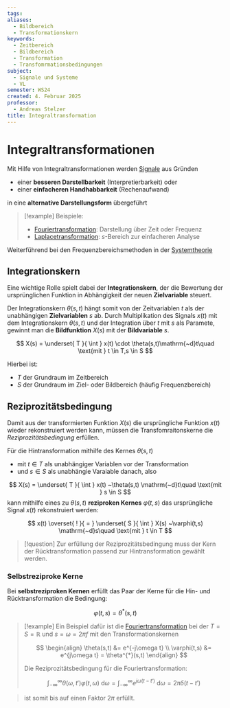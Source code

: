 ```yaml
---
tags: 
aliases:
  - Bildbereich
  - Transformationskern
keywords:
  - Zeitbereich
  - Bildbereich
  - Transformation
  - Transfomrmationsbedingungen
subject:
  - Signale und Systeme
  - VL
semester: WS24
created: 4. Februar 2025
professor:
  - Andreas Stelzer
title: Integraltransformation
---
```


 

# Integraltransformationen

Mit Hilfe von Integraltransformationen werden [Signale](Signale.md) aus Gründen 

- einer **besseren Darstellbarkeit** (Interpretierbarkeit) oder 
- einer **einfacheren Handhabbarkeit** (Rechenaufwand) 

in eine **alternative Darstellungsform** übergeführt

> [!example] Beispiele:
> 
> - [Fouriertransformation](Fouriertransformation.md): Darstellung über Zeit oder Frequenz
> - [Laplacetransformation](Laplacetransformation.md): $s$-Bereich zur einfacheren Analyse

Weiterführend bei den Frequenzbereichsmethoden in der [Systemtheorie]({MOC}%20Systemtheorie.md#Frequenzbereichsmethoden)

## Integrationskern

Eine wichtige Rolle spielt dabei der **Integrationskern**, der die Bewertung der ursprünglichen Funktion in Abhängigkeit der neuen **Zielvariable** steuert.

Der Integrationskern $\theta(s,t)$ hängt somit von der Zeitvariablen $t$ als der unabhängigen **Zielvariablen** $s$ ab. Durch Multiplikation des Signals $x(t)$ mit dem Integrationskern $\theta(s,t)$ und der Integration über $t$ mit $s$ als Paramete, gewinnt man die **Bildfunktion** $X(s)$ mit der **Bildvariable** $s$.

$$
X(s) = \underset{ T }{ \int } x(t) \cdot \theta(s,t)\mathrm{~d}t\quad \text{mit } t \in T,s \in S
$$

Hierbei ist:

- $T$ der Grundraum im Zeitbereich
- $S$ der Grundraum im Ziel- oder Bildbereich (häufig Frequenzbereich)

## Reziprozitätsbedingung

Damit aus der transformierten Funktion $X(s)$ die ursprüngliche Funktion $x(t)$ wieder rekonstruiert werden kann, müssen die Transfomraitonskerne die *Reziprozitätsbedingung* erfüllen.

Für die Hintransformation mithilfe des Kernes $\theta(s, t)$
- mit $t \in T$ als unabhängiger Variablen vor der Transformation
- und $s \in S$ als unabhängie Varaiable danach, also

$$
X(s) = \underset{ T }{ \int } x(t) ~\theta(s,t)  \mathrm{~d}t\quad \text{mit } s \in S  
$$
kann mithilfe eines zu $\theta(s,t)$ **reziproken Kernes** $\varphi(t,s)$ das ursprüngliche Signal $x(t)$ rekonstruiert werden:

$$
x(t) \overset{ ! }{ = } \underset{ S }{ \int } X(s) ~\varphi(t,s)  \mathrm{~d}s\quad \text{mit } t \in T  
$$

> [!question] Zur erfüllung der Reziprozitätsbedingung muss der Kern der Rücktransformation passend zur Hintransformation gewählt werden.

### Selbstreziproke Kerne

Bei **selbstreziproken Kernen** erfüllt das Paar der Kerne für die Hin- und Rücktransformation die Bedingung:

$$\varphi(t,s) = \theta^{*}(s,t)$$

> [!example] Ein Beispiel dafür ist die [Fouriertransformation](Fouriertransformation.md) bei der $T=S=\mathbb{R}$ und $s=\omega=2\pi f$ mit den Transformationskernen
> 
> $$
> \begin{align}
> \theta(s,t) &= e^{-j\omega t} \\
> \varphi(t,s) &= e^{j\omega t} = \theta^{*}(s,t)
> \end{align}
> $$
> 
> Die Reziprozitätsbedingung für die Fouriertransformation:
> 
> $$
> \int_{-\infty}^{\infty} \theta(\omega, t') \varphi(t, \omega) \mathrm{~d}\omega = \int_{-\infty}^{\infty} e^{ j\omega(t-t') } \mathrm{~d}\omega = 2\pi\delta(t-t')  
> $$

> ist somit bis auf einen Faktor $2\pi$ erfüllt.

